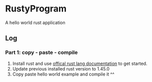 # RustyProgram
A hello world rust application

## Log
### Part 1: copy - paste - compile
1. Install rust and use [offical rust lang documentation](https://doc.rust-lang.org/book/) to get started.
2. Update previous installed rust version to 1.45.0
3. Copy paste hello world example and compile it ^^

